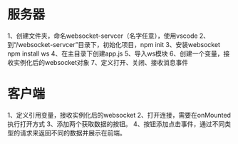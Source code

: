 # 服务器
1、创建文件夹，命名websocket-servcer（名字任意），使用vscode
2、到“/websocket-servcer”目录下，初始化项目，npm init
3、安装websocket npm install ws
4、在主目录下创建app.js
5、导入ws模块
6、创建一个变量，接收实例化后的websocket对象
7、定义打开、关闭、接收消息事件

# 客户端
1、定义引用变量，接收实例化后的websocket
2、打开连接，需要在onMounted执行打开方式
3、添加两个获取数据的按钮。
4、按钮添加点击事件，通过不同类型的请求来返回不同的数据并展示在前端。